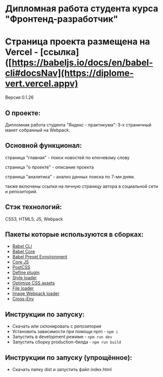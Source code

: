 # **Дипломная работа студента курса "Фронтенд-разработчик"**
# Страница проекта размещена на Vercel - [ссылка]([https://babeljs.io/docs/en/babel-cli#docsNav](https://diplome-vert.vercel.appv)
Версия 0.1.26

## О проекте:
Дипломная работа студента "Яндекс - практикума": 3-х страничный макет собранный на Webpack.

## Основной функционал: 
страница "главная" - поиск новостей по ключевому слову

страница "о проекте" - описание проекта

страница "аналитика" - анализ данных поиска по 7-ми дням.

также включены ссылки на личную страницу автора в социальной сети и репозиторий.

## Стэк технологий:
CSS3, HTML5, JS, Webpack

## Пакеты которые используются в сборках:
- [Babel CLI](https://babeljs.io/docs/en/babel-cli#docsNav)
- [Babel Core](https://babeljs.io/docs/en/babel-core)
- [Babel Preset Evnvironment](https://babeljs.io/docs/en/babel-preset-env#docsNav)
- [Сore JS](https://github.com/zloirock/core-js#readme)
- [PostCSS](https://postcss.org/)
- [Define plugin](https://webpack.js.org/plugins/define-plugin/)
- [Style loader](https://github.com/webpack-contrib/style-loader)
- [Optimize CSS assets](https://www.npmjs.com/package/optimize-css-assets-webpack-plugin)
- [File loader](https://github.com/webpack-contrib/file-loader)
- [Image Webpack loader](https://www.npmjs.com/package/image-webpack-loader)
- [Cross-Env](https://www.npmjs.com/package/cross-env)

## Инструкции по запуску:
- Скачать или склонировать с репозитория
- Установить зависимости при помощи npm - `npm i`
- Запустить в development режиме - `npm run dev`
- Запустить сборку production-билда - `npm run build`

## Инструкции по запуску (упрощённое):
- Скачать папку dist и запустить файл index.html
